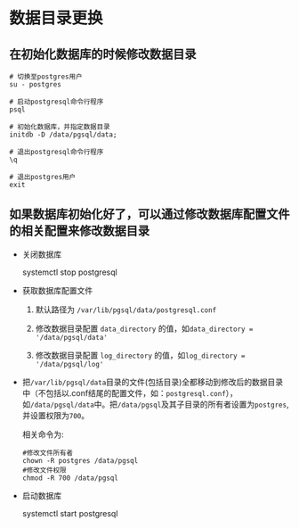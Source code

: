 # 数据目录更换

## 在初始化数据库的时候修改数据目录

``` shell
# 切换至postgres用户
su - postgres

# 启动postgresql命令行程序
psql

# 初始化数据库，并指定数据目录
initdb -D /data/pgsql/data;

# 退出postgresql命令行程序
\q

# 退出postgres用户
exit
```

## 如果数据库初始化好了，可以通过修改数据库配置文件的相关配置来修改数据目录

* 关闭数据库

  systemctl stop postgresql

* 获取数据库配置文件

  1. 默认路径为 `/var/lib/pgsql/data/postgresql.conf`

  2. 修改数据目录配置 `data_directory` 的值，如`data_directory = '/data/pgsql/data'`

  3. 修改数据目录配置 `log_directory` 的值，如`log_directory = '/data/pgsql/log'`

* 把`/var/lib/pgsql/data`目录的文件(包括目录)全都移动到修改后的数据目录中（不包括以.conf结尾的配置文件，如：`postgresql.conf`），如`/data/pgsql/data`中。把`/data/pgsql`及其子目录的所有者设置为`postgres`,并设置权限为`700`。

  相关命令为:

  ```shell
  #修改文件所有者
  chown -R postgres /data/pgsql
  #修改文件权限
  chmod -R 700 /data/pgsql
  ```

* 启动数据库

  systemctl start postgresql
